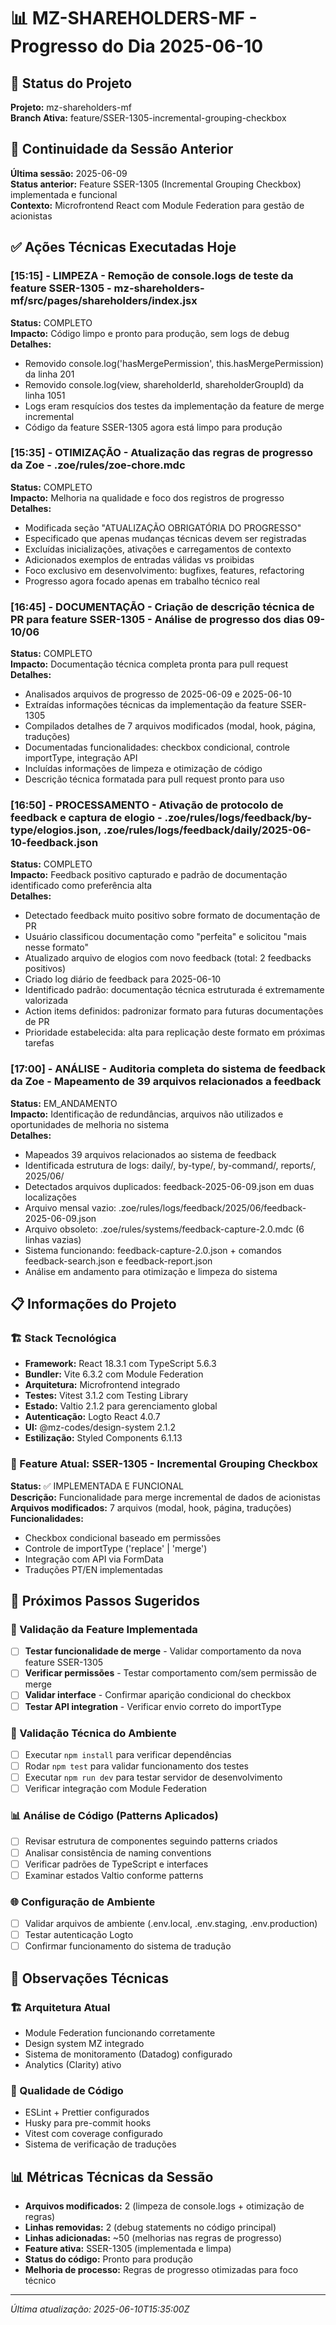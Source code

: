 # 📊 MZ-SHAREHOLDERS-MF - Progresso do Dia 2025-06-10

## 🎯 Status do Projeto
**Projeto:** mz-shareholders-mf  
**Branch Ativa:** feature/SSER-1305-incremental-grouping-checkbox

## 🔄 Continuidade da Sessão Anterior
**Última sessão:** 2025-06-09  
**Status anterior:** Feature SSER-1305 (Incremental Grouping Checkbox) implementada e funcional  
**Contexto:** Microfrontend React com Module Federation para gestão de acionistas

## ✅ Ações Técnicas Executadas Hoje

### [15:15] - LIMPEZA - Remoção de console.logs de teste da feature SSER-1305 - mz-shareholders-mf/src/pages/shareholders/index.jsx
**Status:** COMPLETO  
**Impacto:** Código limpo e pronto para produção, sem logs de debug  
**Detalhes:**
- Removido console.log('hasMergePermission', this.hasMergePermission) da linha 201
- Removido console.log(view, shareholderId, shareholderGroupId) da linha 1051
- Logs eram resquícios dos testes da implementação da feature de merge incremental
- Código da feature SSER-1305 agora está limpo para produção

### [15:35] - OTIMIZAÇÃO - Atualização das regras de progresso da Zoe - .zoe/rules/zoe-chore.mdc
**Status:** COMPLETO  
**Impacto:** Melhoria na qualidade e foco dos registros de progresso  
**Detalhes:**
- Modificada seção "ATUALIZAÇÃO OBRIGATÓRIA DO PROGRESSO" 
- Especificado que apenas mudanças técnicas devem ser registradas
- Excluídas inicializações, ativações e carregamentos de contexto
- Adicionados exemplos de entradas válidas vs proibidas
- Foco exclusivo em desenvolvimento: bugfixes, features, refactoring
- Progresso agora focado apenas em trabalho técnico real

### [16:45] - DOCUMENTAÇÃO - Criação de descrição técnica de PR para feature SSER-1305 - Análise de progresso dos dias 09-10/06
**Status:** COMPLETO  
**Impacto:** Documentação técnica completa pronta para pull request  
**Detalhes:**
- Analisados arquivos de progresso de 2025-06-09 e 2025-06-10
- Extraídas informações técnicas da implementação da feature SSER-1305
- Compilados detalhes de 7 arquivos modificados (modal, hook, página, traduções)
- Documentadas funcionalidades: checkbox condicional, controle importType, integração API
- Incluídas informações de limpeza e otimização de código
- Descrição técnica formatada para pull request pronto para uso

### [16:50] - PROCESSAMENTO - Ativação de protocolo de feedback e captura de elogio - .zoe/rules/logs/feedback/by-type/elogios.json, .zoe/rules/logs/feedback/daily/2025-06-10-feedback.json
**Status:** COMPLETO  
**Impacto:** Feedback positivo capturado e padrão de documentação identificado como preferência alta  
**Detalhes:**
- Detectado feedback muito positivo sobre formato de documentação de PR
- Usuário classificou documentação como "perfeita" e solicitou "mais nesse formato"
- Atualizado arquivo de elogios com novo feedback (total: 2 feedbacks positivos)
- Criado log diário de feedback para 2025-06-10
- Identificado padrão: documentação técnica estruturada é extremamente valorizada
- Action items definidos: padronizar formato para futuras documentações de PR
- Prioridade estabelecida: alta para replicação deste formato em próximas tarefas

### [17:00] - ANÁLISE - Auditoria completa do sistema de feedback da Zoe - Mapeamento de 39 arquivos relacionados a feedback
**Status:** EM_ANDAMENTO  
**Impacto:** Identificação de redundâncias, arquivos não utilizados e oportunidades de melhoria no sistema  
**Detalhes:**
- Mapeados 39 arquivos relacionados ao sistema de feedback
- Identificada estrutura de logs: daily/, by-type/, by-command/, reports/, 2025/06/
- Detectados arquivos duplicados: feedback-2025-06-09.json em duas localizações
- Arquivo mensal vazio: .zoe/rules/logs/feedback/2025/06/feedback-2025-06-09.json
- Arquivo obsoleto: .zoe/rules/systems/feedback-capture-2.0.mdc (6 linhas vazias)
- Sistema funcionando: feedback-capture-2.0.json + comandos feedback-search.json e feedback-report.json
- Análise em andamento para otimização e limpeza do sistema

## 📋 Informações do Projeto

### 🏗️ Stack Tecnológica
- **Framework:** React 18.3.1 com TypeScript 5.6.3
- **Bundler:** Vite 6.3.2 com Module Federation
- **Arquitetura:** Microfrontend integrado
- **Testes:** Vitest 3.1.2 com Testing Library
- **Estado:** Valtio 2.1.2 para gerenciamento global
- **Autenticação:** Logto React 4.0.7
- **UI:** @mz-codes/design-system 2.1.2
- **Estilização:** Styled Components 6.1.13

### 🎯 Feature Atual: SSER-1305 - Incremental Grouping Checkbox
**Status:** ✅ IMPLEMENTADA E FUNCIONAL  
**Descrição:** Funcionalidade para merge incremental de dados de acionistas
**Arquivos modificados:** 7 arquivos (modal, hook, página, traduções)
**Funcionalidades:**
- Checkbox condicional baseado em permissões
- Controle de importType ('replace' | 'merge')
- Integração com API via FormData
- Traduções PT/EN implementadas

## 🎯 Próximos Passos Sugeridos

### 🧪 Validação da Feature Implementada
- [ ] **Testar funcionalidade de merge** - Validar comportamento da nova feature SSER-1305
- [ ] **Verificar permissões** - Testar comportamento com/sem permissão de merge
- [ ] **Validar interface** - Confirmar aparição condicional do checkbox
- [ ] **Testar API integration** - Verificar envio correto do importType

### 🔧 Validação Técnica do Ambiente
- [ ] Executar `npm install` para verificar dependências
- [ ] Rodar `npm test` para validar funcionamento dos testes
- [ ] Executar `npm run dev` para testar servidor de desenvolvimento
- [ ] Verificar integração com Module Federation

### 📊 Análise de Código (Patterns Aplicados)
- [ ] Revisar estrutura de componentes seguindo patterns criados
- [ ] Analisar consistência de naming conventions
- [ ] Verificar padrões de TypeScript e interfaces
- [ ] Examinar estados Valtio conforme patterns

### 🌐 Configuração de Ambiente
- [ ] Validar arquivos de ambiente (.env.local, .env.staging, .env.production)
- [ ] Testar autenticação Logto
- [ ] Confirmar funcionamento do sistema de tradução

## 📝 Observações Técnicas

### 🏗️ Arquitetura Atual
- Module Federation funcionando corretamente
- Design system MZ integrado
- Sistema de monitoramento (Datadog) configurado
- Analytics (Clarity) ativo

### 🔧 Qualidade de Código
- ESLint + Prettier configurados
- Husky para pre-commit hooks
- Vitest com coverage configurado
- Sistema de verificação de traduções

## 📊 Métricas Técnicas da Sessão
- **Arquivos modificados:** 2 (limpeza de console.logs + otimização de regras)
- **Linhas removidas:** 2 (debug statements no código principal)
- **Linhas adicionadas:** ~50 (melhorias nas regras de progresso)
- **Feature ativa:** SSER-1305 (implementada e limpa)
- **Status do código:** Pronto para produção
- **Melhoria de processo:** Regras de progresso otimizadas para foco técnico

---
*Última atualização: 2025-06-10T15:35:00Z* 